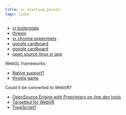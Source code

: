 ```yaml
---
title: vr starting points
tags: linux
---
```


- [vr boilerplate](https://github.com/borismus/webvr-boilerplate)
- [threejs](https://virtualrealitypop.com/experimenting-with-threejs-for-virtual-reality-and-google-cardboard-86e67ba31b1c#.6xm3h9kyj)
- [vr chrome experimets](https://vr.chromeexperiments.com/)
- [google cardboard](https://www.sitepoint.com/filtering-reality-with-javascript-google-cardboard/)
- [google cardboard](https://www.sitepoint.com/bringing-vr-to-web-google-cardboard-three-js/)
- [open source linux vr app](https://opensource.com/life/16/11/build-virtual-reality-app-linux)

WebGL frameworks:

- [Native support?](http://biz.turbulenz.com/developers)
- [threejs game](http://hexgl.bkcore.com/)

Could it be converted to WebVR?

- [OpenSource Engine with Proprietary on-line dev tools](https://playcanvas.com/)
- [Targetted for WebVR](https://aframe.io/)
- [TypeScript?](http://babylonjs.com/)

